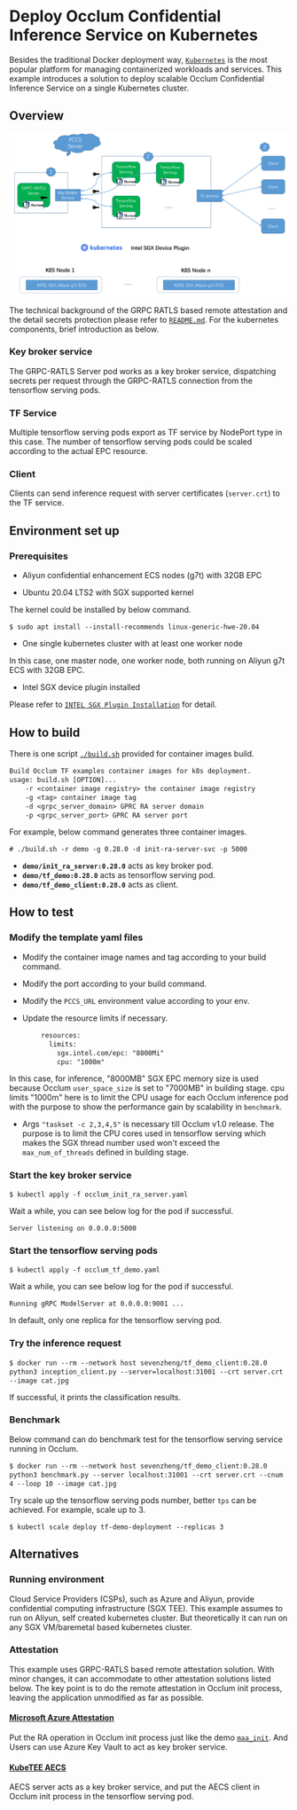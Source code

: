 # Deploy Occlum Confidential Inference Service on Kubernetes

Besides the traditional Docker deployment way, [`Kubernetes`](https://kubernetes.io/docs/concepts/overview/) is the most popular platform for managing containerized workloads and services. This example introduces a solution to deploy scalable Occlum Confidential Inference Service on a single Kubernetes cluster.

## Overview

![Arch Overview](./overview.png)

The technical background of the GRPC RATLS based remote attestation and the detail secrets protection please refer to [`README.md`](../README.md). For the kubernetes components, brief introduction as below.

### Key broker service

The GRPC-RATLS Server pod works as a key broker service, dispatching secrets per request through the GRPC-RATLS connection from the tensorflow serving pods.

### TF Service

Multiple tensorflow serving pods export as TF service by NodePort type in this case.
The number of tensorflow serving pods could be scaled according to the actual EPC resource.

### Client

Clients can send inference request with server certificates (`server.crt`) to the TF service.

## Environment set up

### Prerequisites

* Aliyun confidential enhancement ECS nodes (g7t) with 32GB EPC

* Ubuntu 20.04 LTS2 with SGX supported kernel

The kernel could be installed by below command.
```
$ sudo apt install --install-recommends linux-generic-hwe-20.04
```

* One single kubernetes cluster with at least one worker node

In this case, one master node, one worker node, both running on Aliyun g7t ECS with 32GB EPC.

* Intel SGX device plugin installed

Please refer to [`INTEL SGX Plugin Installation`](https://github.com/intel/intel-device-plugins-for-kubernetes/blob/main/cmd/sgx_plugin/README.md#installation) for detail.

## How to build

There is one script [`./build.sh`](build.sh) provided for container images build.
```
Build Occlum TF examples container images for k8s deployment.
usage: build.sh [OPTION]...
    -r <container image registry> the container image registry
    -g <tag> container image tag
    -d <grpc_server_domain> GPRC RA server domain
    -p <grpc_server_port> GPRC RA server port
```

For example, below command generates three container images.
```
# ./build.sh -r demo -g 0.28.0 -d init-ra-server-svc -p 5000
```

* **`demo/init_ra_server:0.28.0`** acts as key broker pod.
* **`demo/tf_demo:0.28.0`** acts as tensorflow serving pod.
* **`demo/tf_demo_client:0.28.0`** acts as client.

## How to test

### Modify the template yaml files

* Modify the container image names and tag according to your build command.
* Modify the port according to your build command.
* Modify the `PCCS_URL` environment value according to your env.

* Update the resource limits if necessary.
```
        resources:
          limits:
            sgx.intel.com/epc: "8000Mi"
            cpu: "1000m"
```
In this case, for inference, "8000MB" SGX EPC memory size is used because Occlum `user_space_size` is set to "7000MB" in building stage. cpu limits "1000m" here is to limit the CPU usage for each Occlum inference pod with the purpose to show the performance gain by scalability in `benchmark`.

* Args `"taskset -c 2,3,4,5"` is necessary till Occlum v1.0 release. The purpose is to limit the CPU cores used in tensorflow serving which makes the SGX thread number used won't exceed the `max_num_of_threads` defined in building stage.


### Start the key broker service

```
$ kubectl apply -f occlum_init_ra_server.yaml
```

Wait a while, you can see below log for the pod if successful.
```
Server listening on 0.0.0.0:5000
```

### Start the tensorflow serving pods

```
$ kubectl apply -f occlum_tf_demo.yaml
```

Wait a while, you can see below log for the pod if successful.
```
Running gRPC ModelServer at 0.0.0.0:9001 ...
```

In default, only one replica for the tensorflow serving pod.

### Try the inference request

```
$ docker run --rm --network host sevenzheng/tf_demo_client:0.28.0 python3 inception_client.py --server=localhost:31001 --crt server.crt --image cat.jpg
```

If successful, it prints the classification results.

### Benchmark

Below command can do benchmark test for the tensorflow serving service running in Occlum.

```
$ docker run --rm --network host sevenzheng/tf_demo_client:0.28.0 python3 benchmark.py --server localhost:31001 --crt server.crt --cnum 4 --loop 10 --image cat.jpg
```

Try scale up the tensorflow serving pods number, better `tps` can be achieved.
For example, scale up to 3.
```
$ kubectl scale deploy tf-demo-deployment --replicas 3
```

## Alternatives

### Running environment

Cloud Service Providers (CSPs), such as Azure and Aliyun, provide confidential computing infrastructure (SGX TEE). This example assumes to run on Aliyun, self created kubernetes cluster. But theoretically it can run on any SGX VM/baremetal based kubernetes cluster.

### Attestation

This example uses GRPC-RATLS based remote attestation solution. With minor changes, it can accommodate to other attestation solutions listed below. The key point is to do the remote attestation in Occlum init process, leaving the application unmodified as far as possible.

#### [Microsoft Azure Attestation](https://docs.microsoft.com/en-us/azure/attestation/overview)

Put the RA operation in Occlum init process just like the demo [`maa_init`](../../demos/remote_attestation/azure_attestation/maa_init/). And Users can use Azure Key Vault to act as key broker service.

#### [KubeTEE AECS](https://github.com/SOFAEnclave/enclave-configuration-service)

AECS server acts as a key broker service,  and put the AECS client in Occlum init process in the tensorflow serving pod.
